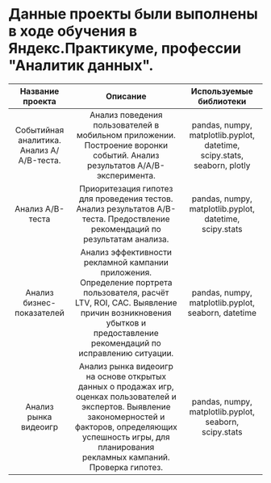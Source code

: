 
# Данные проекты были выполнены в ходе обучения в Яндекс.Практикуме, профессии "Аналитик данных".

|Название проекта|Описание|Используемые библиотеки|
|:----:|:----:|:----:|
|Событийная аналитика. Анализ А/А/B-теста.|Анализ поведения пользователей в мобильном приложении. Построение воронки событий. Анализ результатов  A/A/B-эксперимента.|pandas, numpy, matplotlib.pyplot, datetime, scipy.stats, seaborn, plotly|
|Анализ A/B-теста|Приоритезация гипотез для проведения тестов. Анализ результатов A/B-теста. Предоствление рекомендаций по результатам анализа.|pandas, numpy, matplotlib.pyplot, datetime, scipy.stats|
|Анализ бизнес-показателей|Анализ эффективности рекламной кампании приложения. Определение портрета пользователя, расчёт LTV, ROI, CAC. Выявление причин возникновения убытков и предоставление рекомендаций по исправлению ситуации.|pandas, numpy, matplotlib.pyplot, seaborn, datetime|
|Анализ рынка видеоигр|Анализ рынка видеоигр на основе открытых данных о продажах игр, оценках пользователей и экспертов. Выявление закономерностей и факторов, определяющих успешность игры, для планирования рекламных кампаний. Проверка гипотез.|pandas, numpy, matplotlib.pyplot, seaborn, scipy.stats|
